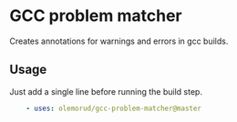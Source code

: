 # GCC problem matcher

Creates annotations for warnings and errors in gcc builds.


## Usage

Just add a single line before running the build step.

```yaml
    - uses: olemorud/gcc-problem-matcher@master
```
